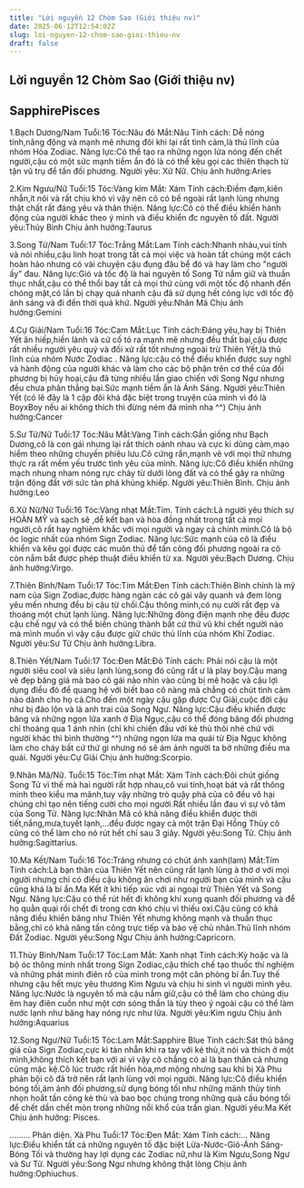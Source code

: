 ```yaml
---
title: "Lời nguyền 12 Chòm Sao (Giới thiệu nv)"
date: 2025-06-12T12:54:02Z
slug: loi-nguyen-12-chom-sao-gioi-thieu-nv
draft: false
---
```


## Lời nguyền 12 Chòm Sao (Giới thiệu nv)

## SapphirePisces

1.Bạch Dương/Nam
Tuổi:16
Tóc:Nâu đỏ
Mắt:Nâu
Tính cách: Dễ nóng tính,năng động và mạnh mẽ nhưng đôi khi lại rất tình cảm,là thủ lĩnh của nhóm Hỏa Zodiac.
Năng lực:Có thể tạo ra những ngọn lửa nóng đến chết người,cậu có một sức mạnh tiềm ẩn đó là có thể kêu gọi các thiên thạch từ tận vũ trụ để tấn đối phương.
Người yêu: Xử Nữ.
Chịu ảnh hưởng:Aries
 
 
2.Kim Ngưu/Nữ
Tuổi:15
Tóc:Vàng kim
Mắt: Xám
Tính cách:Điềm đạm,kiên nhẫn,ít nói và rất chịu khó vì vậy nên cô có bề ngoài rất lạnh lùng nhưng thật chất rất đáng yêu và thân thiện.
Năng lực:Cô có thể điều khiển hành động của người khác theo ý mình và điều khiển đc nguyên tố đất.
Người yêu:Thủy Bình
Chịu ảnh hưởng:Taurus
 
 
3.Song Tử/Nam
Tuổi:17
Tóc:Trắng
Mắt:Lam
Tính cách:Nhanh nhảu,vui tính và nói nhiều,cậu linh hoạt trong tất cả mọi việc và hoàn tất chúng một cách hoàn hảo nhưng có vài chuyện cậu đụng đâu bể đó và hay làm cho "người ấy" đau.
Năng lực:Gió và tốc độ là hai nguyên tố Song Tử nắm giữ và thuần thục nhất,cậu có thể thổi bay tất cả mọi thứ cùng với một tốc độ nhanh đến chóng mặt,có lần bị chạy quá nhanh cậu đã sử dụng hết công lực với tốc độ ánh sáng và đi đến thời quá khứ.
Người yêu:Nhân Mã
Chịu ảnh hưởng:Gemini
 
 
4.Cự Giải/Nam
Tuổi:16
Tóc:Cam
Mắt:Lục
Tính cách:Đáng yêu,hay bị Thiên Yết ăn hiếp,hiền lành và cứ cố tỏ ra mạnh mẽ nhưng đều thất bại,cậu được rất nhiều người yêu quý và đối xử rất tốt nhưng ngoài trừ Thiên Yết,là thủ lĩnh của nhóm Nước Zodiac .
Năng lực:cậu có thể điều khiển được suy nghĩ và hành động của người khác và làm cho các bộ phận trên cơ thể của đối phương bị hủy hoại,cậu đã từng nhiều lần giao chiến với Song Ngư nhưng đều chưa phân thắng bại.Sức mạnh tiềm ẩn là Ánh Sáng.
Người yêu:Thiên Yết (có lẽ đây là 1 cặp đôi khá đặc biệt trong truyện của mình vì đó là BoyxBoy nếu ai không thích thì đừng ném đá mình nha ^^)
Chịu ảnh hưởng:Cancer
 
 
5.Sư Tử/Nữ
Tuổi:17
Tóc:Nâu
Mắt:Vàng
Tính cách:Gần giống như Bạch Dương,cô là con gái nhưng lại rất thích oánh nhau và cực kì dũng cảm,mạo hiểm theo những chuyến phiêu lưu.Cô cứng rắn,mạnh vẽ với mọi thứ nhưng thực ra rất mềm yếu trước tình yêu của mình.
Năng lực:Cô điều khiển những mạch nhung nham nóng rực chảy từ dưới lòng đất và có thể gây ra những trận động đất với sức tàn phá khủng khiếp.
Người yêu:Thiên Bình.
Chịu ảnh hưởng:Leo
 
 
6.Xử Nữ/Nữ
Tuổi:16
Tóc:Vàng nhạt
Mắt:Tím.
Tính cách:Là người yêu thích sự HOÀN MỸ và sạch sẽ ,dễ kết bạn và hòa đồng nhất trong tất cả mọi người,cô rất hay nghiêm khắc với mọi người và ngay cả chính mình.Cô là bộ óc logic nhất của nhóm Sign Zodiac.
Năng lực:Sức mạnh của cô là điều khiển và kêu gọi được các muôn thú để tấn công đối phương ngoài ra cô còn nắm bắt được phép thuật điều khiển từ xa.
Người yêu:Bạch Dương.
Chịu ảnh hưởng:Virgo.
 
 
7.Thiên Bình/Nam
Tuổi:17
Tóc:Tím
Mắt:Đen
Tính cách:Thiên Bình chính là mỹ nam của Sign Zodiac,được hàng ngàn các cô gái vây quanh và đem lòng yêu mến nhưng đều bị cậu từ chối.Cậu thông minh,có nụ cười rất đẹp và thoáng một chút lạnh lùng.
Năng lực:Những đòng điện mạnh nhẹ đều được cậu chế ngự và có thể biến chúng thành bất cứ thứ vũ khí chết người nào mà mình muốn vì vậy cậu được giữ chức thủ lĩnh của nhóm Khí Zodiac.
Người yêu:Sư Tử
Chịu ảnh hưởng:Libra.
 
 
8.Thiên Yết/Nam
Tuổi:17
Tóc:Đen
Mắt:Đỏ
Tính cách: Phải nói cậu là một người siêu cool và siêu lạnh lùng,song đó cũng rất ư là play boy.Cậu mang vẻ đẹp băng giá mà bao cô gái nào nhìn vào cũng bị mê hoặc và cậu lợi dụng điều đó để quang hệ với biết bao cô nàng mà chẳng có chút tình cảm nào dành cho họ cả.Cho đến một ngày cậu gặp được Cự Giải,cuộc đời cậu như bị đảo lộn và là anh trai của Song Ngư.
Năng lực:Cậu điều khiển được băng và những ngọn lửa xanh ở Địa Ngục,cậu có thể đóng băng đối phương chỉ thoáng qua 1 ánh nhìn (chỉ khi chiến đấu với kẻ thù thôi nhé chứ với người khác thì bình thường ^^) những ngọn lửa ma quái từ Địa Ngục không làm cho cháy bất cứ thứ gì nhưng nó sẽ ám ảnh người ta bở những điều ma quái.
Người yêu:Cự Giải
Chịu ảnh hưởng:Scorpio.
 
9.Nhân Mã/Nữ.
Tuổi:15
Tóc:Tím nhạt
Mắt: Xám
Tính cách:Đôi chút giống Song Tử vì thế mà hai người rất hợp nhau,cô vui tính,hoạt bát và rất thông minh theo kiểu ma mãnh,tuy vậy những trò quậy phá của cô đều vô hại chúng chỉ tạo nên tiếng cười cho mọi người.Rất nhiều lần đau vì sự vô tâm của Song Tử.
Năng lực:Nhân Mã có khả năng điều khiển được thời tiết,nắng,mưa,tuyết lạnh,...đều được ngay cả một trận Đại Hồng Thủy cô cũng có thể làm cho nó rút hết chỉ sau 3 giây.
Người yêu:Song Tử.
Chịu ảnh hưởng:Sagittarius.
 
 
10.Ma Kết/Nam
Tuổi:16
Tóc:Tráng nhưng có chút ánh xanh(lam)
Mắt:Tím
Tính cách:Là bạn thân của Thiên Yết nên cũng rất lạnh lùng à thờ ơ với mọi người nhưng chỉ có điều cậu không ăn chơi như người bạn của mình và cậu cũng khá là bí ẩn.Ma Kết ít khi tiếp xúc với ai ngoại trừ Thiên Yết và Song Ngư.
Năng lực:Cậu có thể rút hết đi không khí xung quanh đối phương và để họ quằn quại rồi chết đi trong cơn khó chịu vì thiếu oxi.Cậu cũng có khả năng điều khiển băng như Thiên Yết nhưng không mạnh và thuần thục bằng,chỉ có khả năng tấn công trực tiếp và bảo vệ chủ nhân.Thủ lĩnh nhóm Đất Zodiac.
Người yêu:Song Ngư
Chịu ảnh hưởng:Capricorn.
 
11.Thủy Bình/Nam
Tuổi:17
Tóc:Lam
Mắt: Xanh nhạt
Tính cách:Kỳ hoặc và là bộ óc thông minh nhất trong Sign Zodiac,cậu thích chế tạo thuốc thí nghiệm và những phát minh điên rồ của mình trong một căn phòng bí ẩn.Tuy thế nhưng cậu hết mực yêu thương Kim Ngưu và chịu hi sinh vì người mình yêu.
Năng lực:Nước là nguyên tố mà cậu nắm giữ,cậu có thể làm cho chúng dịu êm hay điên cuồn như một cơn sóng thần là tùy theo ý ngoài cậu có thể làm nước lạnh như băng hay nóng rực như lửa.
Người yêu:Kim ngưu
Chịu ảnh hưởng:Aquarius
 
 
12.Song Ngư/Nữ
Tuổi:15
Tóc:Lam
Mắt:Sapphire Blue
Tính cách:Sát thủ băng giá của Sign Zodiac,cực kì tàn nhẫn khi ra tay với kẻ thù,ít nói và thích ở một mình,không thích kết bạn với ai vì vậy cô chẳng có ai là bạn thân cả nhưng cũng mặc kệ.Cô lúc trước rất hiền hòa,mơ mộng nhưng sau khi bị Xà Phu phản bội cô đã trở nên rất lạnh lùng với mọi người.
Năng lực:Cô điều khiển bóng tối,ám ảnh đối phương,sử dụng bóng tối như những mãnh thủy tinh nhọn hoắt tấn công kẻ thù và bao bọc chúng trong những quả cầu bóng tối để chết dần chết mòn trong những nỗi khổ của trần gian.
Người yêu:Ma Kết
Chịu ảnh hưởng: Pisces.
 
.........
Phản diện.
Xà Phu
Tuổi:17
Tóc:Đen
Mắt: Xám
Tính cách:...
Năng lực:Điều khiển tất cả những nguyên tố đặc biệt Lửa-Nước-Gió-Ánh Sáng-Bóng Tối và thường hay lợi dụng các Zodiac nữ,như là Kim Ngưu,Song Ngư và Sư Tử.
Người yêu:Song Ngư nhưng không thật lòng
Chịu ảnh hưởng:Ophiuchus.